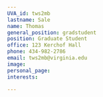 ```yaml
---
UVA_id: tws2mb
lastname: Sale
name: Thomas
general_position: gradstudent
position: Graduate Student
office: 123 Kerchof Hall
phone: 434-982-2786
email: tws2mb@virginia.edu
image:
personal_page:
interests:

---
```

